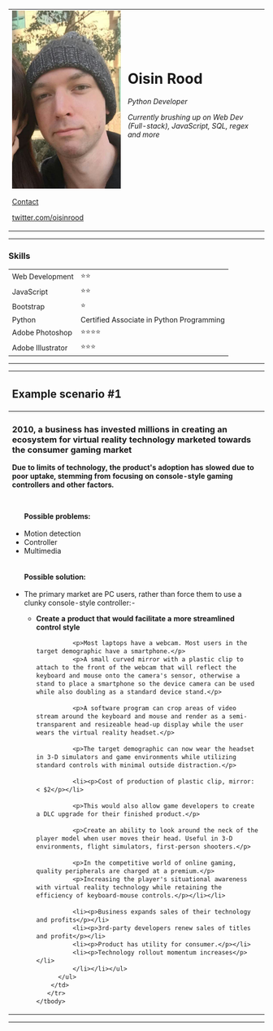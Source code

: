 <!DOCTYPE html>
<html lang="en">

<head>
  <meta charset="UTF-8">
  <meta name="viewport" content="width=device-width, initial-scale=1">
  <link href="css/style.css" rel="stylesheet">
</head>

<body>
  <table cellspacing="20">
    <thead>
    </thead>
    <tbody>
      <tr>
        <td>
          <img src="images/pic.jpg" alt="Oisin Rood photo" class="profile" /><br>
          <p><a href="#">Contact</a></p>
          <p><a href="https://www.twitter.com/oisinrood" target="_blank">twitter.com/oisinrood</a></p>
        </td>
        <td>
          <h1 class="name">Oisin Rood</h1>
		  <p><em>Python Developer</em></p>
          <p><em>Currently brushing up on Web Dev (Full-stack), JavaScript, SQL, regex and more</em></p>
		  <br><br><br><br><br>
        </td>
      </tr>
    </tbody>
  </table>

  <hr>

  <h3>Skills</h3>
  <table cellspacing="10">
    <tbody>
      <tr>
        <td>
          Web Development
        </td>
        <td>
          ⭐⭐
        </td>
      </tr>
      <tr>
        <td>
          JavaScript
        </td>
        <td>
          ⭐⭐
        </td>
      </tr>
    </tr>
    <tr>
      <td>
        Bootstrap
      </td>
      <td>
        ⭐
      </td>
    </tr>
      <tr>
        <td>
          Python
        </td>
        <td>
          Certified Associate in Python Programming
        </td>
      </tr>
      <tr>
        <td>
          Adobe Photoshop
        </td>
        <td>
          ⭐⭐⭐⭐
        </td>
      </tr>
      <tr>
        <td>
          Adobe Illustrator
        </td>
        <td>
          ⭐⭐⭐
        </td>
      </tr>
    </tbody>
  </table>

  <hr>
  
  <table cellspacing="10">
    <thead>
      <tr>
        <th align="left">
          <h2>Example scenario #1</h2>
        </th>
      </tr>
    </thead>
    <tbody>
      <tr>
        <td>
          <p><h3>2010, a business has invested millions in creating an ecosystem for virtual reality technology marketed towards the consumer gaming market</h3></p>
          <p><strong>Due to limits of technology, the product's adoption has slowed due to poor uptake, stemming from focusing on console-style gaming controllers and other factors.</strong></p><br>
          <ul>
            <strong>Possible problems:</strong>
            <br><br>
            <li>Motion detection</li>
            <li>Controller</li>
            <li>Multimedia</li>
            <br><br>
            <strong>Possible solution:</strong>
            <br><br>
            <li>The primary market are PC users, rather than force them to use a clunky console-style controller:-<br>
              <ul><li><p><strong>Create a product that would facilitate a more streamlined control style</strong></p></li>

              <p>Most laptops have a webcam. Most users in the target demographic have a smartphone.</p>
              <p>A small curved mirror with a plastic clip to attach to the front of the webcam that will reflect the keyboard and mouse onto the camera's sensor, otherwise a stand to place a smartphone so the device camera can be used while also doubling as a standard device stand.</p>

              <p>A software program can crop areas of video stream around the keyboard and mouse and render as a semi-transparent and resizeable head-up display while the user wears the virtual reality headset.</p>

              <p>The target demographic can now wear the headset in 3-D simulators and game environments while utilizing standard controls with minimal outside distraction.</p>

              <li><p>Cost of production of plastic clip, mirror: < $2</p></li>
              
              <p>This would also allow game developers to create a DLC upgrade for their finished product.</p>

              <p>Create an ability to look around the neck of the player model when user moves their head. Useful in 3-D environments, flight simulators, first-person shooters.</p>

              <p>In the competitive world of online gaming, quality peripherals are charged at a premium.</p>
              <p>Increasing the player's situational awareness with virtual reality technology while retaining the efficiency of keyboard-mouse controls.</p></li></li>

              <li><p>Business expands sales of their technology and profits</p></li>
              <li><p>3rd-party developers renew sales of titles and profit</p></li>
              <li><p>Product has utility for consumer.</p></li>
              <li><p>Technology rollout momentum increases</p></li>
              </li></li></ul>
          </ul>
        </td>
       </tr>
    </tbody>
  </table>

  <hr>

</body>

</html>
